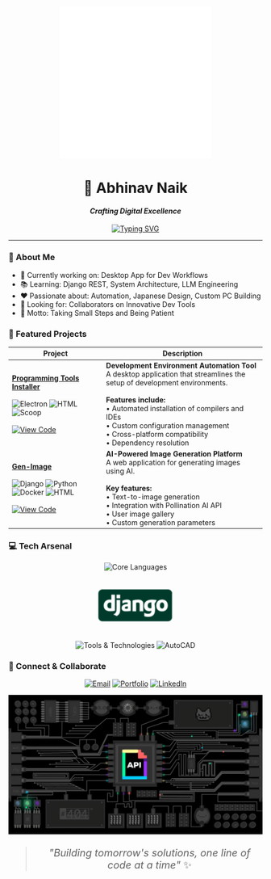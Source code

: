 <div align="center">
  <img src="./code.gif">
 
# 🌟 Abhinav Naik
#### _Crafting Digital Excellence_

[![Typing SVG](https://readme-typing-svg.herokuapp.com?font=Fira+Code&pause=1000&color=2E9FD1&center=true&vCenter=true&width=435&lines=Develop's+API;Automate+Process;Tech+Explorer)](https://git.io/typing-svg)
</div>

---
### 💫 About Me
- 🔭 Currently working on: Desktop App for Dev Workflows
- 📚 Learning: Django REST, System Architecture, LLM Engineering
- ❤️ Passionate about: Automation, Japanese Design, Custom PC Building
- 👥 Looking for: Collaborators on Innovative Dev Tools
- 🌟 Motto: Taking Small Steps and Being Patient

### 🚀 Featured Projects

| Project | Description |
|---------|-------------|
| [**Programming Tools Installer**](https://github.com/helloitsmeabhi/programming-tools-installer) <br><br> ![Electron](https://img.shields.io/badge/Electron-47848F?style=flat&logo=electron&logoColor=white) ![HTML](https://img.shields.io/badge/HTML-E34F26?style=flat&logo=html5&logoColor=white) ![Scoop](https://img.shields.io/badge/Scoop-00ADD8?style=flat&logo=windows&logoColor=white) <br><br> [![View Code](https://img.shields.io/badge/View_Code-181717?style=for-the-badge&logo=github&logoColor=white)](https://github.com/helloitsmeabhi/prginst) | **Development Environment Automation Tool** <br> A desktop application that streamlines the setup of development environments.<br><br> **Features include:** <br> • Automated installation of compilers and IDEs <br> • Custom configuration management <br> • Cross-platform compatibility <br> • Dependency resolution |
| [**Gen-Image**](https://github.com/helloitsmeabhi/gen-image) <br><br> ![Django](https://img.shields.io/badge/Django-092E20?style=flat&logo=django&logoColor=white) ![Python](https://img.shields.io/badge/Python-3776AB?style=flat&logo=python&logoColor=white) ![Docker](https://img.shields.io/badge/Docker-2496ED?style=flat&logo=docker&logoColor=white) ![HTML](https://img.shields.io/badge/HTML-E34F26?style=flat&logo=html5&logoColor=white) <br><br> [![View Code](https://img.shields.io/badge/View_Code-181717?style=for-the-badge&logo=github&logoColor=white)](https://github.com/helloitsmeabhi/genimage) | **AI-Powered Image Generation Platform** <br> A web application for generating images using AI.<br><br> **Key features:** <br> • Text-to-image generation <br> • Integration with Pollination AI API <br> • User image gallery <br> • Custom generation parameters |

### 💻 Tech Arsenal
<div align="center">

![Core Languages](https://skillicons.dev/icons?i=c,cpp,python,java,html,cs)

<img src="./django.png" alt="Django" width="150" style="margin: 20px 0">

![Tools & Technologies](https://skillicons.dev/icons?i=django,mysql,electron,vscode,visualstudio,git,docker)
![AutoCAD](https://img.shields.io/badge/-AutoCAD-0696D7?style=for-the-badge&logo=autodesk&logoColor=white)

</div>

### 🤝 Connect & Collaborate
<div align="center">

[![Email](https://img.shields.io/badge/Email-EA4335.svg?style=for-the-badge&logo=gmail&logoColor=white)](mailto:helloitsmeabhinav2003@gmail.com)
[![Portfolio](https://img.shields.io/badge/Portfolio-181717.svg?style=for-the-badge&logo=github&logoColor=white)](https://github.com/helloitsmeabhi)
[![LinkedIn](https://img.shields.io/badge/LinkedIn-0A66C2.svg?style=for-the-badge&logo=linkedin&logoColor=white)](https://www.linkedin.com/in/abhinav-naik-6520592b4/)

</div>

<div align="center" style="font-size:20px;">
  <img src="./backend.gif" alt="Backend Development">
  
  > _"Building tomorrow's solutions, one line of code at a time"_ ✨
</div>

